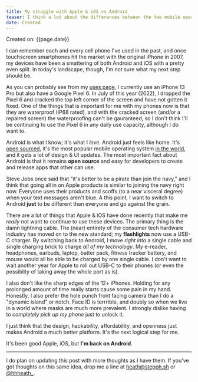 ```yaml
---
title: My struggle with Apple & iOS vs Android
teaser: I think a lot about the differences between the two mobile operating systems (and resulting ecosystems). This post intends to get all my thoughts out there.
date: Created
---
```


Created on: {{page.date}}

I can remember each and every cell phone I've used in the past, and once touchscreen smartphones hit the market with the original iPhone in 2007, my devices have been a smattering of both Android and iOS with a pretty even split. In today's landscape, though, I'm not sure what my next step should be. 

As you can probably see from my [uses page](/pages/uses), I currently use an iPhone 13 Pro but also have a Google Pixel 6. In July of this year (2022), I dropped the Pixel 6 and cracked the top left corner of the screen and have not gotten it fixed. One of the things that is important for me with my phones now is that they are waterproof (IP68 rated), and with the cracked screen (and/or a repaired screen) the waterproofing can't be gauranteed, so I don't think I'll be continuing to use the Pixel 6 in any daily use capacity, although I do want to. 

Android is what I know; it's what I _love_. Android just feels like home. It's [open sourced](https://source.android.com/), it's the most popular mobile operating system [in the world](https://gs.statcounter.com/os-market-share/mobile/worldwide), and it gets a lot of design & UI updates. The most important fact about Android is that it remains **open source** and easy for developers to create and release apps that other can use. 

Steve Jobs once said that "it's better to be a pirate than join the navy," and I think that going all in on Apple products is similar to joining the navy right now. Everyone uses their products and scoffs (to a near visceral degree) when your text messages aren't blue. A this point, I want to switch to Android **just** to be different than everyone and go against the grain. 

There are a lot of things that Apple & iOS have done recently that make me _really_ not want to continue to use these devices. The primary thing is the damn lightning cable. The (near) entirety of the consumer tech hardware industry has moved on to the new standard; my **flashlights** now use a USB-C charger. By switching back to Android, I move _right into_ a single cable and single charging brick to charge _all of my technology_. My e-reader, headphones, earbuds, laptop, batter pack, fitness tracker battery, and mouse would all be able to be charged by one single cable. I don't want to wait another year for Apple to roll out USB-C to their phones (or even the possiblity of taking away the whole port as is). 

I also don't like the sharp edges of the 12+ iPhones. Holding for any prolonged amount of time really starts cause some pain in my hand. Honestly, I also prefer the hole punch front facing camera than I do a "dynamic island" or notch. Face ID is terrrible, and doubly so when we live in a world where masks are much more prevalent. I strongly dislike having to _completely pick up my phone_ just to unlock it. 

I just think that the design, hackability, affordability, and openness just makes Android a much better platform. It's the next logical step for me. 

It's been good Apple, iOS, but **I'm back on Android**.

---

I do plan on updating this post with more thoughts as I have them. If you've got thoughts on this same idea, drop me a line at heath@stepph.sh or [@hhheath_](https://twitter.com/hhheath_). 
